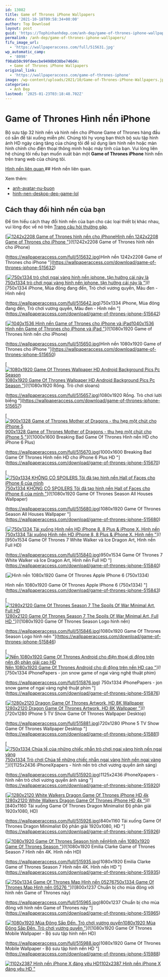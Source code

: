 ```yaml
---
id: 13082
title: Game of Thrones iPhone Wallpapers
date: '2021-10-18T09:58:34+00:00'
author: Top Download
layout: post
guid: 'https://Tophinhanhdep.com/anh-dep/game-of-thrones-iphone-wallpapers/'
permalink: /anh-dep/game-of-thrones-iphone-wallpapers/
fifu_image_url:
  - 'https://wallpaperaccess.com/full/515631.jpg'
wp_automatic_camp:
  - '8098'
f98ab50c99fdeecbe9498b038be746d4:
  - Game of Thrones iPhone Wallpapers
original_link:
  - 'https://wallpaperaccess.com/game-of-thrones-iphone'
image: /wp-content/uploads/2021/10/Game-of-Thrones-iPhone-Wallpapers.jpg
categories:
  - Ảnh Đẹp
lastmod: '2025-01-23T03:18:48.702Z'
---
```

# Game of Thrones Hình nền iPhone

Bộ sưu tập 32 hình nền và hình nền cho iPhone Game of Thrones hàng đầu có sẵn để tải xuống miễn phí. Chúng tôi hy vọng bạn thích bộ sưu tập hình ảnh HD ngày càng tăng của chúng tôi để sử dụng làm hình nền hoặc màn hình chính cho điện thoại thông minh hoặc máy tính của bạn. Vui lòng liên hệ chúng tôi nếu bạn muốn xuất bản một **Game of Thrones iPhone** hình nền trên trang web của chúng tôi.

[Hình nền liên quan ](#related) ## Hình nền liên quan.

   
 Xem thêm:

   
- [anh-avatar-nu-buon](https://tophinhanhdep.com/anh-avatar/anh-avatar-nu-buon/)
- [hinh-nen-deskop-dep-game-lol](https://tophinhanhdep.com/hinh-nen-dep/hinh-nen-deskop-dep-game-lol/)

## Cách thay đổi hình nền của bạn

Để tìm hiểu cách thay đổi hình nền của bạn cho các loại thiết bị khác nhau, vui lòng đọc về nó trên [Trang câu hỏi thường gặp](https://tophinhanhdep.com/faq/).

  
[[![1242x2208 Game of Thrones hình nền cho iPhone](https://wallpaperaccess.com/full/515631.jpg)Hình nền 1242x2208 Game of Thrones cho iPhone "](https://wallpaperaccess.com/download/game-of-thrones-iphone-515631)](![1242x2208 Game of Thrones hình nền cho iPhone)

(https://wallpaperaccess.com/full/515632.jpg)Hình nền 1242x2208 Game of Thrones cho iPhone "](https://wallpaperaccess.com/download/game-of-thrones-iphone-515632)

[[![750x1334 trò chơi ngai vàng hình nền iphone.  tận hưởng cái này là](https://wallpaperaccess.com/full/515638.jpg)750x1334 trò chơi ngai vàng hình nền iphone. tận hưởng cái này là "](https://wallpaperaccess.com/download/game-of-thrones-iphone-515638)](![750x1334 iPhone, Mùa đông đang đến, Trò chơi vương quyền, Màu đen - Hình nền)

(https://wallpaperaccess.com/full/515642.jpg)750x1334 iPhone, Mùa đông đang đến, Trò chơi vương quyền, Màu đen - Hình nền "](https://wallpaperaccess.com/download/game-of-thrones-iphone-515642)

[[![1040x1536 Hình nền Game of Thrones cho iPhone và iPad](https://wallpaperaccess.com/full/515644.jpg)1040x1536 Hình nền Game of Thrones cho iPhone và iPad "](https://wallpaperaccess.com/download/game-of-thrones-iphone-515644)](![1080x1920 Game of Thrones hình nền cho iPhone)

(https://wallpaperaccess.com/full/515650.jpg)Hình nền 1080x1920 Game of Thrones cho iPhone "](https://wallpaperaccess.com/download/game-of-thrones-iphone-515650)

[[![1080x1920 Game Of Thrones Wallpaper HD Android Background Pics Pc Season](https://wallpaperaccess.com/full/515651.jpg)1080x1920 Game Of Thrones Wallpaper HD Android Background Pics Pc Season "](https://wallpaperaccess.com/download/game-of-thrones-iphone-515651)](![1080x1920 Rồng.  Trò chơi sloans)

(https://wallpaperaccess.com/full/515657.jpg)1080x1920 Rồng. Trò chơi lười biếng "](https://wallpaperaccess.com/download/game-of-thrones-iphone-515657)

[[![900x1328 Game of Thrones Mother of Dragons - thu hẹp một chút cho iPhone 5](https://wallpaperaccess.com/full/515668.jpg)900x1328 Game of Thrones Mother of Dragons - thu hẹp một chút cho iPhone 5 "](https://wallpaperaccess.com/download/game-of-thrones-iphone-515668)](![1000x1600 Breaking Bad Game Of Thrones Hình nền HD cho iPhone 6 Plus)

(https://wallpaperaccess.com/full/515670.jpg)1000x1600 Breaking Bad Game Of Thrones Hình nền HD cho iPhone 6 Plus HD "](https://wallpaperaccess.com/download/game-of-thrones-iphone-515670)

[[![750x1334 KHÔNG CÓ SPOILERS Tôi đã tạo hình nền Hall of Faces cho iPhone 6 của mình](https://wallpaperaccess.com/full/515672.jpg)750x1334 KHÔNG CÓ SPOILERS Tôi đã tạo hình nền Hall of Faces cho iPhone 6 của mình "](https://wallpaperaccess.com/download/game-of-thrones-iphone-515672)](![1080x1920 Game Of Thrones Season All Houses Wallpaper)

(https://wallpaperaccess.com/full/515680.jpg)1080x1920 Game Of Thrones Season All Houses Wallpaper "](https://wallpaperaccess.com/download/game-of-thrones-iphone-515680)

[[![750x1334 Tải xuống Hình nền HD iPhone 8, 8 Plus & iPhone X.  Hình nền](https://wallpaperaccess.com/full/515839.jpg)750x1334 Tải xuống Hình nền HD iPhone 8, 8 Plus &amp; iPhone X. Hình nền "](https://wallpaperaccess.com/download/game-of-thrones-iphone-515839)](![950x1534 Game Of Thrones 7 White Walker và Ice Dragon Art, Hình nền Full HD)

(https://wallpaperaccess.com/full/515840.jpg)950x1534 Game Of Thrones 7 White Walker và Ice Dragon Art, Hình nền Full HD "](https://wallpaperaccess.com/download/game-of-thrones-iphone-515840)

[![Hình nền 1080x1920 Game Of Thrones Apple IPhone 6 (750x1334)](https://wallpaperaccess.com/full/515843.jpg)

Hình nền 1080x1920 Game Of Thrones Apple IPhone 6 (750x1334) "](https://wallpaperaccess.com/download/game-of-thrones-iphone-515843)

[[![1280x2120 Game Of Thrones Season 7 The Spoils Of War Minimal Art, Full HD](https://wallpaperaccess.com/full/515845.jpg)1280x2120 Game Of Thrones Season 7 The Spoils Of War Minimal Art, Full HD "](https://wallpaperaccess.com/download/game-of-thrones-iphone-515845)](![1080x1920 Game Of Thrones Season Logo hình nền)

(https://wallpaperaccess.com/full/515846.jpg)1080x1920 Game Of Thrones Season Logo hình nền "](https://wallpaperaccess.com/download/game-of-thrones-iphone-515846)

[[![Nền 1080x1920 Game Of Thrones Android cho điện thoại di động trên nền độ phân giải cao HD](https://wallpaperaccess.com/full/515875.jpg)Nền 1080x1920 Game Of Thrones Android cho di động trên nền HD cao "](https://wallpaperaccess.com/download/game-of-thrones-iphone-515875)](![750x1334 iPhonePapers - jon snow game of ngai vàng nghệ thuật phim)

(https://wallpaperaccess.com/full/515876.jpg) 750x1334 iPhonePapers - jon snow game of ngai vàng nghệ thuật phim "](https://wallpaperaccess.com/download/game-of-thrones-iphone-515876)

[[![1280x2120 Dragon Game Of Thrones Artwork, HD 8K Wallpaper](https://wallpaperaccess.com/full/515878.jpg)1280x2120 Dragon Game Of Thrones Artwork, HD 8K Wallpaper "](https://wallpaperaccess.com/download/game-of-thrones-iphone-515878)](![720x1280 IPhone 5 TV Show Game Of Thrones Wallpaper Desktop)

(https://wallpaperaccess.com/full/515881.jpg)720x1280 IPhone 5 TV Show Game Of Thrones Wallpaper Desktop "](https://wallpaperaccess.com/download/game-of-thrones-iphone-515881)

[[![750x1334 Chúa tể của những chiếc nhẫn trò chơi ngai vàng hình nền ngai vàng](https://wallpaperaccess.com/full/515898.jpg)750x1334 Trò chơi Chúa tể những chiếc nhẫn ngai vàng hình nền ngai vàng "](https://wallpaperaccess.com/download/game-of-thrones-iphone-515898)](![1125x2436 iPhoneXpapers - hình nền trò chơi vương quyền ánh sáng)

(https://wallpaperaccess.com/full/515920.jpg)1125x2436 iPhoneXpapers - hình nền trò chơi vương quyền ánh sáng "](https://wallpaperaccess.com/download/game-of-thrones-iphone-515920)

[[![1280x2120 White Walkers Dragon Game Of Thrones iPhone HD 4k](https://wallpaperaccess.com/full/515921.jpg)1280x2120 White Walkers Dragon Game Of Thrones iPhone HD 4k "](https://wallpaperaccess.com/download/game-of-thrones-iphone-515921)](![840x1160 Tải xuống Game Of Thrones Dragon Minimalist Độ phân giải 1920x1080, HD)

(https://wallpaperaccess.com/full/515926.jpg)840x1160 Tải xuống Game Of Thrones Dragon Minimalist Độ phân giải 1920x1080, HD "](https://wallpaperaccess.com/download/game-of-thrones-iphone-515926)

[[![1080x1920 Game Of Thrones Season hình nền](https://wallpaperaccess.com/full/515931.jpg)Hình nền 1080x1920 Game Of Thrones Season "](https://wallpaperaccess.com/download/game-of-thrones-iphone-515931)](![1080x1920 Emilia Clarke Game of Thrones Season 7 Hình nền 4K.  Hình nền HD)

(https://wallpaperaccess.com/full/515935.jpg)1080x1920 Emilia Clarke Game of Thrones Season 7 Hình nền 4K. Hình nền HD "](https://wallpaperaccess.com/download/game-of-thrones-iphone-515935)

[[![750x1334 Game Of Thrones Map Hình nền 05276](https://wallpaperaccess.com/full/515956.jpg)750x1334 Game Of Thrones Map Hình nền 05276 "](https://wallpaperaccess.com/download/game-of-thrones-iphone-515956)](![800x1237 Chuẩn bị cho mùa đông với hình nền Game of Thrones này)

(https://wallpaperaccess.com/full/515965.jpg)800x1237 Chuẩn bị cho mùa đông với hình nền Game of Thrones này "](https://wallpaperaccess.com/download/game-of-thrones-iphone-515965)

[[![1080x1920 Mùa Đông Sắp Đến.  Trò chơi vương quyền](https://wallpaperaccess.com/full/515966.jpg)1080x1920 Mùa Đông Sắp Đến. Trò chơi vương quyền "](https://wallpaperaccess.com/download/game-of-thrones-iphone-515966)](![1080x1920 Game Of Thrones Mobile Wallpaper - Bộ sưu tập hình nền HD)

(https://wallpaperaccess.com/full/515988.jpg)1080x1920 Game Of Thrones Mobile Wallpaper - Bộ sưu tập hình nền HD "](https://wallpaperaccess.com/download/game-of-thrones-iphone-515988)

[![1102x2387 Hình nền iPhone X đáng yêu HD](https://wallpaperaccess.com/full/515995.jpg)1102x2387 Hình nền iPhone X đáng yêu HD "](https://wallpaperaccess.com/download/game-of-thrones-iphone-515995)
